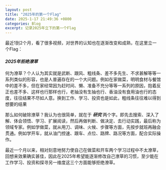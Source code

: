 ```yaml
---
layout: post
title: "2025年的第一个Flag"
date: 2025-1-17 21:49:36 +0800
categories: Blog
excerpt: 记录2025年立下的第一个Flag
---
```


最近1到2个月，看了很多视频，对世界的认知也在逐渐改变和成熟，在这里立一个Flag：

#### ***2025年拒绝潦草***

何为潦草？个人认为其实就是武断、跟风、粗线条、差不多先生、不求甚解等等一系列类似的形容，也是人普遍存在的一个大问题。例如在家做菜，明明食材与餐馆中的差不多，但在家经常因为赶时间、懒、准备不充分等等一系列的原因，抱着反正也差不多、这样也行那样也行，老抽没有生抽也行、香油没有食用油也行的态度，往往结果不尽如人意。换到工作、学习、投资也是如此，粗线条往往难以得到想要的结果

那么如何破除潦草？我认为也很简单，就在于 ***研究***  两个字。即先去搜索、深入了解、体会领悟、学习、扩展阅读，然后再做判断、做决定、去行动实践，最后称为领域专家。例如学做菜，就从用刀、调味、火候、步骤等方面，先按步就班再融会贯通。例如学开车，就从油门控速、跟车、点位、路牌、路况等方面，配合实际操作。

最近一个月以来，相对刻意地努力使自己在做菜和开车两个学习过程中不太潦草，回想来效果确实甚佳，因此在2025年希望能逐渐修改自己潦草的习惯，至少能在工作学习、投资和探寻另一维度这三个方面能够拒绝潦草。
